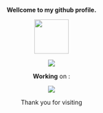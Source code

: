 <p align="center"><strong>Wellcome to my github profile.</strong></p>
<p align="center"><img width="80" src="https://github.githubassets.com/images/mona-whisper.gif"></p>
<p align="center"><img src="https://github-readme-stats.vercel.app/api?username=Kry9toN&show_icons=true"></p>

<p align="center"><strong>Working</strong> on :</p>

<p align="center"><a href="https://github.com/Komodo-OS-Rom/manifest"><img src="https://github-readme-stats.vercel.app/api/pin/?username=Komodo-OS-Rom&repo=manifest"></a></p>
<p align="center">Thank you for visiting</p>
